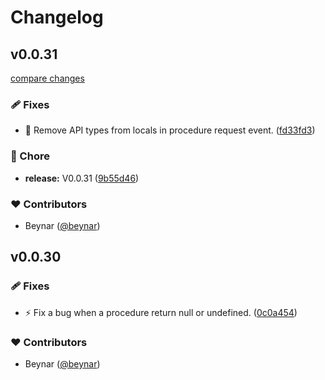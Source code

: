 # Changelog

## v0.0.31

[compare changes](https://github.com/beynar/svelte-rpc/compare/v0.0.31...v0.0.31)

### 🩹 Fixes

- 🐛  Remove API types from locals in procedure request event. ([fd33fd3](https://github.com/beynar/svelte-rpc/commit/fd33fd3))

### 🏡 Chore

- **release:** V0.0.31 ([9b55d46](https://github.com/beynar/svelte-rpc/commit/9b55d46))

### ❤️ Contributors

- Beynar ([@beynar](http://github.com/beynar))

## v0.0.30

### 🩹 Fixes

- ⚡️ Fix a bug when a procedure return null or undefined. ([0c0a454](https://github.com/beynar/svelte-rpc/commit/0c0a454))

### ❤️ Contributors

- Beynar ([@beynar](http://github.com/beynar))

